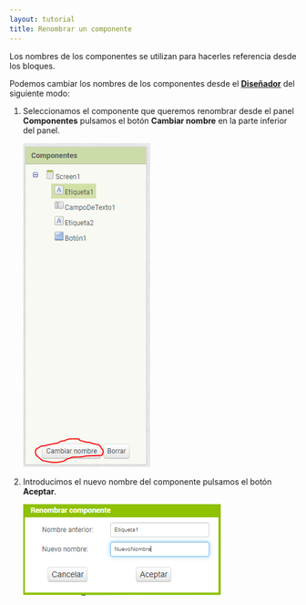 ```yaml
---
layout: tutorial
title: Renombrar un componente
---
```


Los nombres de los componentes se utilizan para hacerles referencia desde los bloques.

Podemos cambiar los nombres de los componentes desde el **[Diseñador](disenador)** del siguiente modo:

1. Seleccionamos el componente que queremos renombrar desde el panel **Componentes** pulsamos el botón **Cambiar nombre** en la parte inferior del panel.

   ![](images/renombrar-un-componente-01.png)

2. Introducimos el nuevo nombre del componente pulsamos el botón **Aceptar**.

   ![](images/renombrar-un-componente-02.png)
